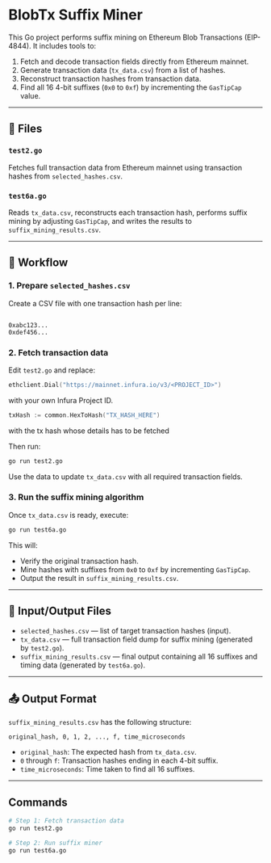 
# BlobTx Suffix Miner

This Go project performs suffix mining on Ethereum Blob Transactions (EIP-4844). It includes tools to:

1. Fetch and decode transaction fields directly from Ethereum mainnet.
2. Generate transaction data (`tx_data.csv`) from a list of hashes.
3. Reconstruct transaction hashes from transaction data.
4. Find all 16 4-bit suffixes (`0x0` to `0xf`) by incrementing the `GasTipCap` value.

---

## 📂 Files

### `test2.go`
Fetches full transaction data from Ethereum mainnet using transaction hashes from `selected_hashes.csv`. 

### `test6a.go`
Reads `tx_data.csv`, reconstructs each transaction hash, performs suffix mining by adjusting `GasTipCap`, and writes the results to `suffix_mining_results.csv`.

---

## 🧪 Workflow

### 1. Prepare `selected_hashes.csv`

Create a CSV file with one transaction hash per line:

```

0xabc123...
0xdef456...

````

### 2. Fetch transaction data

Edit `test2.go` and replace:

```go
ethclient.Dial("https://mainnet.infura.io/v3/<PROJECT_ID>")
````

with your own Infura Project ID.

```go
txHash := common.HexToHash("TX_HASH_HERE")
````
with the tx hash whose details has to be fetched

Then run:

```bash
go run test2.go
```

Use the data to update `tx_data.csv` with all required transaction fields.

### 3. Run the suffix mining algorithm

Once `tx_data.csv` is ready, execute:

```bash
go run test6a.go
```

This will:

* Verify the original transaction hash.
* Mine hashes with suffixes from `0x0` to `0xf` by incrementing `GasTipCap`.
* Output the result in `suffix_mining_results.csv`.

---

## 📁 Input/Output Files

* `selected_hashes.csv` — list of target transaction hashes (input).
* `tx_data.csv` — full transaction field dump for suffix mining (generated by `test2.go`).
* `suffix_mining_results.csv` — final output containing all 16 suffixes and timing data (generated by `test6a.go`).

---

## 📤 Output Format

`suffix_mining_results.csv` has the following structure:

```
original_hash, 0, 1, 2, ..., f, time_microseconds
```

* `original_hash`: The expected hash from `tx_data.csv`.
* `0` through `f`: Transaction hashes ending in each 4-bit suffix.
* `time_microseconds`: Time taken to find all 16 suffixes.

---


## Commands

```bash
# Step 1: Fetch transaction data
go run test2.go

# Step 2: Run suffix miner
go run test6a.go
```
